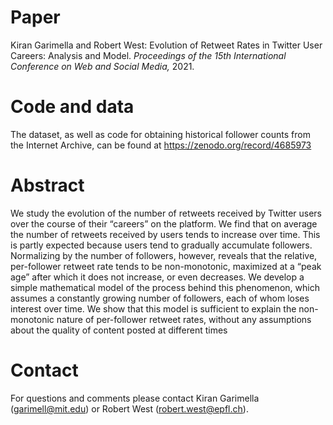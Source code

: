 # Paper

Kiran Garimella and Robert West:
Evolution of Retweet Rates in Twitter User Careers: Analysis and Model.
*Proceedings of the 15th International Conference on Web and Social Media,*
2021.

# Code and data

The dataset, as well as code for obtaining historical follower counts from the Internet Archive, can be found at https://zenodo.org/record/4685973

# Abstract

We study the evolution of the number of retweets received by Twitter users over the course of their “careers” on the platform. We find that on average the number of retweets received by users tends to increase over time. This is partly expected because users tend to gradually accumulate followers. Normalizing by the number of followers, however, reveals that the relative, per-follower retweet rate tends to be non-monotonic, maximized at a “peak age” after which it does not increase, or even decreases. We develop a simple mathematical model of the process behind this phenomenon, which assumes a constantly growing number of followers, each of whom loses interest over time. We show that this model is sufficient to explain the non-monotonic nature of per-follower retweet rates, without any assumptions about the quality of content posted at different times

# Contact

For questions and comments please contact Kiran Garimella (garimell@mit.edu) or Robert West (robert.west@epfl.ch).
